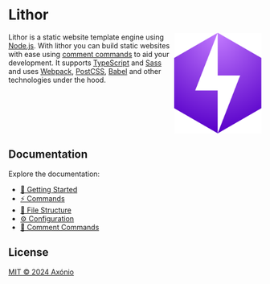 # Lithor

<img src="assets/logo.svg" align="right" height="200" alt="Logo of a purple hexagon with lightning bolt in the middle">

Lithor is a static website template engine using [Node.js](https://nodejs.org/about). With lithor you can build static websites with ease using [comment commands](https://github.com/axonio-coop/lithor/wiki/%F0%9F%92%AC-Comment-Commands) to aid your development. It supports [TypeScript](https://www.typescriptlang.org/) and [Sass](https://sass-lang.com/) and uses [Webpack](https://webpack.js.org/), [PostCSS](https://postcss.org/), [Babel](https://babeljs.io/) and other technologies under the hood.

<br clear="right"/>

## Documentation

Explore the documentation:
* [🚀 Getting Started](https://github.com/axonio-coop/lithor/wiki/%F0%9F%9A%80-Getting-Started)
* [⚡ Commands](https://github.com/axonio-coop/lithor/wiki/%E2%9A%A1-Commands)
* [📁 File Structure](https://github.com/axonio-coop/lithor/wiki/%F0%9F%93%81-File-Structure)
* [⚙️ Configuration](https://github.com/axonio-coop/lithor/wiki/%E2%9A%99%EF%B8%8F-Configuration)
* [💬 Comment Commands](https://github.com/axonio-coop/lithor/wiki/%F0%9F%92%AC-Comment-Commands)

## License

[MIT © 2024 Axónio](LICENSE)
